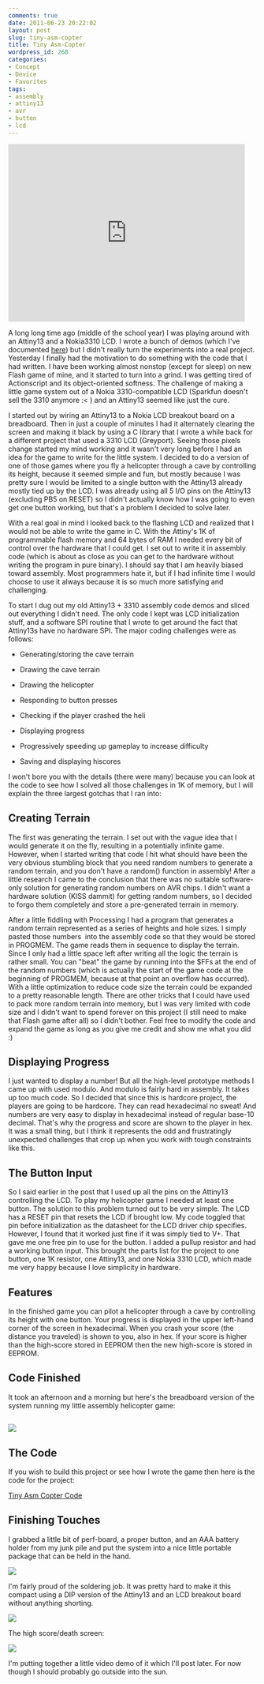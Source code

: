 ```yaml
---
comments: true
date: 2011-06-23 20:22:02
layout: post
slug: tiny-asm-copter
title: Tiny Asm-Copter
wordpress_id: 268
categories:
- Concept
- Device
- Favorites
tags:
- assembly
- attiny13
- avr
- button
- lcd
---
```


<iframe width="480" height="360" src="http://www.youtube.com/embed/p_Sm2s3hkeo?rel=0" frameborder="0" allowfullscreen></iframe>

A long long time ago (middle of the school year) I was playing around with an Attiny13 and a Nokia3310 LCD. I wrote a bunch of demos (which I've documented [here](http://www.hackniac.com/blog/?p=183)) but I didn't really turn the experiments into a real project. Yesterday I finally had the motivation to do something with the code that I had written. I have been working almost nonstop (except for sleep) on new Flash game of mine, and it started to turn into a grind. I was getting tired of Actionscript and its object-oriented softness. The challenge of making a little game system out of a Nokia 3310-compatible LCD (Sparkfun doesn't sell the 3310 anymore :< ) and an Attiny13 seemed like just the cure.

<!--more-->

I started out by wiring an Attiny13 to a Nokia LCD breakout board on a breadboard. Then in just a couple of minutes I had it alternately clearing the screen and making it black by using a C library that I wrote a while back for a different project that used a 3310 LCD (Greyport). Seeing those pixels change started my mind working and it wasn't very long before I had an idea for the game to write for the little system. I decided to do a version of one of those games where you fly a helicopter through a cave by controlling its height, because it seemed simple and fun, but mostly because I was pretty sure I would be limited to a single button with the Attiny13 already mostly tied up by the LCD. I was already using all 5 I/O pins on the Attiny13 (excluding PB5 on RESET) so I didn't actually know how I was going to even get one button working, but that's a problem I decided to solve later.

With a real goal in mind I looked back to the flashing LCD and realized that I would not be able to write the game in C. With the Attiny's 1K of programmable flash memory and 64 bytes of RAM I needed every bit of control over the hardware that I could get. I set out to write it in assembly code (which is about as close as you can get to the hardware without writing the program in pure binary). I should say that I am heavily biased toward assembly. Most programmers hate it, but if I had infinite time I would choose to use it always because it is so much more satisfying and challenging.

To start I dug out my old Attiny13 + 3310 assembly code demos and sliced out everything I didn't need. The only code I kept was LCD initialization stuff, and a software SPI routine that I wrote to get around the fact that Attiny13s have no hardware SPI. The major coding challenges were as follows:



	
  * Generating/storing the cave terrain

	
  * Drawing the cave terrain

	
  * Drawing the helicopter

	
  * Responding to button presses

	
  * Checking if the player crashed the heli

	
  * Displaying progress

	
  * Progressively speeding up gameplay to increase difficulty

	
  * Saving and displaying hiscores


I won't bore you with the details (there were many) because you can look at the code to see how I solved all those challenges in 1K of memory, but I will explain the three largest gotchas that I ran into:


## Creating Terrain


The first was generating the terrain. I set out with the vague idea that I would generate it on the fly, resulting in a potentially infinite game. However, when I started writing that code I hit what should have been the very obvious stumbling block that you need random numbers to generate a random terrain, and you don't have a random() function in assembly! After a little research I came to the conclusion that there was no suitable software-only solution for generating random numbers on AVR chips. I didn't want a hardware solution (KISS dammit) for getting random numbers, so I decided to forgo them completely and store a pre-generated terrain in memory.

After a little fiddling with Processing I had a program that generates a random terrain represented as a series of heights and hole sizes. I simply pasted those numbers  into the assembly code so that they would be stored in PROGMEM. The game reads them in sequence to display the terrain. Since I only had a little space left after writing all the logic the terrain is rather small. You can "beat" the game by running into the $FFs at the end of the random numbers (which is actually the start of the game code at the beginning of PROGMEM, because at that point an overflow has occurred). With a little optimization to reduce code size the terrain could be expanded to a pretty reasonable length. There are other tricks that I could have used to pack more random terrain into memory, but I was very limited with code size and I didn't want to spend forever on this project (I still need to make that Flash game after all) so I didn't bother. Feel free to modify the code and expand the game as long as you give me credit and show me what you did :)


## Displaying Progress


I just wanted to display a number! But all the high-level prototype methods I came up with used modulo. And modulo is fairly hard in assembly. It takes up too much code. So I decided that since this is hardcore project, the players are going to be hardcore. They can read hexadecimal no sweat! And numbers are very easy to display in hexadecimal instead of regular base-10 decimal. That's why the progress and score are shown to the player in hex. It was a small thing, but I think it represents the odd and frustratingly unexpected challenges that crop up when you work with tough constraints like this.


## The Button Input


So I said earlier in the post that I used up all the pins on the Attiny13 controlling the LCD. To play my helicopter game I needed at least one button. The solution to this problem turned out to be very simple. The LCD has a RESET pin that resets the LCD if brought low. My code toggled that pin before initialization as the datasheet for the LCD driver chip specifies. However, I found that it worked just fine if it was simply tied to V+. That gave me one free pin to use for the button. I added a pullup resistor and had a working button input. This brought the parts list for the project to one button, one 1K resistor, one Attiny13, and one Nokia 3310 LCD, which made me very happy because I love simplicity in hardware.


## Features


In the finished game you can pilot a helicopter through a cave by controlling its height with one button. Your progress is displayed in the upper left-hand corner of the screen in hexadecimal. When you crash your score (the distance you traveled) is shown to you, also in hex. If your score is higher than the high-score stored in EEPROM then the new high-score is stored in EEPROM.


## Code Finished


It took an afternoon and a morning but here's the breadboard version of the system running my little assembly helicopter game:


## [![](http://www.hackniac.com/blog/wp-content/uploads/2011/06/proto_heli1-e1308859371285.jpg)](http://www.hackniac.com/blog/wp-content/uploads/2011/06/proto_heli1.jpg)




## The Code


If you wish to build this project or see how I wrote the game then here is the code for the project:

[Tiny Asm Copter Code](http://www.hackniac.com/blog/wp-content/uploads/2011/06/TinyAsmCopter.zip)


## Finishing Touches


I grabbed a little bit of perf-board, a proper button, and an AAA battery holder from my junk pile and put the system into a nice little portable package that can be held in the hand.

[![](http://www.hackniac.com/blog/wp-content/uploads/2011/06/tinycopter_play1-1024x768.jpg)](http://www.hackniac.com/blog/wp-content/uploads/2011/06/tinycopter_play1.jpg)

I'm fairly proud of the soldering job. It was pretty hard to make it this compact using a DIP version of the Attiny13 and an LCD breakout board without anything shorting.

[![](http://www.hackniac.com/blog/wp-content/uploads/2011/06/tinycopter_back_batt2-e1308860309321.jpg)](http://www.hackniac.com/blog/wp-content/uploads/2011/06/tinycopter_back_batt2.jpg)

The high score/death screen:

[![](http://www.hackniac.com/blog/wp-content/uploads/2011/06/tinycopter_hiscore1-e1308860448206.jpg)](http://www.hackniac.com/blog/wp-content/uploads/2011/06/tinycopter_hiscore1-e1308860448206.jpg)

I'm putting together a little video demo of it which I'll post later. For now though I should probably go outside into the sun.

